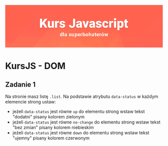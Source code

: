 ![](../../../kursjs.png)

# KursJS - DOM

## Zadanie 1
Na stronie masz listę `.list`.
Na podstawie atrybutu `data-status` w każdym elemencie strong ustaw:

- jeżeli `data-status` jest równe `up` do elementu strong wstaw tekst "dodatni" pisany kolorem zielonym
- jeżeli `data-status` jest równe `no-change` do elementu strong wstaw tekst "bez zmian" pisany kolorem niebieskim
- jeżeli `data-status` jest równe `down` do elementu strong wstaw tekst "ujemny" pisany kolorem czerwonym